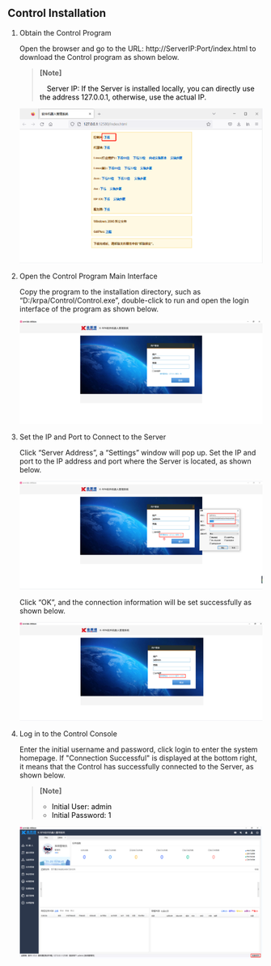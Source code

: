 ## Control Installation

1. Obtain the Control Program

   Open the browser and go to the URL: http://ServerIP:Port/index.html to download the Control program as shown below.

   > **[Note]**  
   >
   > <span>&emsp;</span><font color="black">Server IP: If the Server is installed locally, you can directly use the address 127.0.0.1, otherwise, use the actual IP.</font>

   ![image-20221129154159884](Control.assets/image-20221129154159884.png)

2. Open the Control Program Main Interface

   Copy the program to the installation directory, such as “D:/krpa/Control/Control.exe”, double-click to run and open the login interface of the program as shown below.

   ![image-20221125154024688](Control.assets/image-20221125154024688.png)

3. Set the IP and Port to Connect to the Server

   Click “Server Address”, a “Settings” window will pop up. Set the IP and port to the IP address and port where the Server is located, as shown below.

   ![image-20221129154334222](Control.assets/image-20221129154334222.png)

   Click “OK”, and the connection information will be set successfully as shown below.

   ![image-20221129154424408](Control.assets/image-20221129154424408.png)

4. Log in to the Control Console

   Enter the initial username and password, click login to enter the system homepage. If "Connection Successful" is displayed at the bottom right, it means that the Control has successfully connected to the Server, as shown below.

   > **[Note]**  
   >
   > - <font color="black">Initial User: admin</font>
   > - <font color="black">Initial Password: 1</font>

   ![image-20221129154529198](Control.assets/image-20221129154529198.png)

